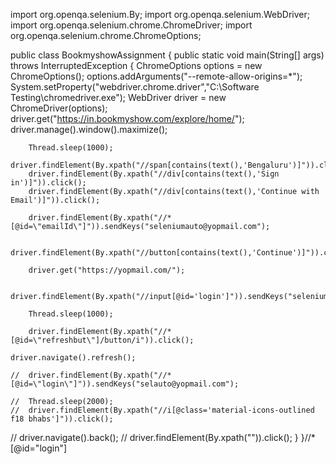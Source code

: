 import org.openqa.selenium.By;
import org.openqa.selenium.WebDriver;
import org.openqa.selenium.chrome.ChromeDriver;
import org.openqa.selenium.chrome.ChromeOptions;

public class BookmyshowAssignment {
	public static void main(String[] args) throws InterruptedException {
		ChromeOptions options = new ChromeOptions();
		 options.addArguments("--remote-allow-origins=*");
		System.setProperty("webdriver.chrome.driver","C:\\Software Testing\\chromedriver.exe");
		WebDriver driver = new ChromeDriver(options);
		driver.get("https://in.bookmyshow.com/explore/home/");
		driver.manage().window().maximize();
		
		
		Thread.sleep(1000);
		driver.findElement(By.xpath("//span[contains(text(),'Bengaluru')]")).click();
		driver.findElement(By.xpath("//div[contains(text(),'Sign in')]")).click();
		driver.findElement(By.xpath("//div[contains(text(),'Continue with Email')]")).click();
		
		driver.findElement(By.xpath("//*[@id=\"emailId\"]")).sendKeys("seleniumauto@yopmail.com");
		
		driver.findElement(By.xpath("//button[contains(text(),'Continue')]")).click();
		
		driver.get("https://yopmail.com/");
		
		driver.findElement(By.xpath("//input[@id='login']")).sendKeys("seleniumauto@yopmail.com");
		
		Thread.sleep(1000);
		
		driver.findElement(By.xpath("//*[@id=\"refreshbut\"]/button/i")).click();
	
	driver.navigate().refresh();
		
	//	driver.findElement(By.xpath("//*[@id=\"login\"]")).sendKeys("selauto@yopmail.com");
		
	//	Thread.sleep(2000);
	//	driver.findElement(By.xpath("//i[@class='material-icons-outlined f18 bhabs']")).click();
		
		
//		driver.navigate().back();	//	driver.findElement(By.xpath("")).click();
}
}//*[@id="login"]
